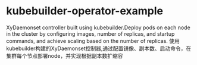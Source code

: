 # kubebuilder-operator-example
XyDaemonset controller built using kubebuilder.Deploy pods on each node in the cluster by configuring images, number of replicas, and startup commands, and achieve scaling based on the number of replicas. 使用kubebuilder构建的XyDaemonset控制器,通过配置镜像、副本数、启动命令，在集群每个节点部署node，并实现根据副本数扩缩容
